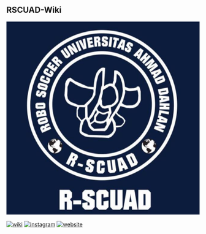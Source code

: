<!-- [![Anurag's github stats][starts]][profile] -->
## RSCUAD-Wiki
![alt text](https://github.com/R-SCUAD-PROGRESS/wiki/blob/main/asset/icon.jpg?raw=true)

[![wiki](https://img.shields.io/badge/R--SCUAD-wiki-brightgreen?style=plactic&logo=wikipedia)](https://github.com/R-SCUAD-PROGRESS/wiki/wiki)
[![instagram](https://img.shields.io/badge/R--SCUAD-instagram-ff69b4?style=plactic&logo=instagram)](https://www.instagram.com/rscuad.uad/)
[![website](https://img.shields.io/badge/R--SCUAD-website-9cf?style=plactic&logo=google)](https://rscuad.github.io/)

[starts]: https://github-readme-stats.vercel.app/api?username=rscuad&theme=bear&show_icons=true&count_private=false&hide=contribs,issues,prs,stars
[profile]:https://github.com/rscuad/wiki/wiki
